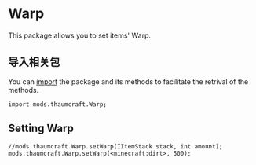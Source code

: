 # Warp

This package allows you to set items' Warp.

## 导入相关包

You can [import](/AdvancedFunctions/Import/) the package and its methods to facilitate the retrival of the methods.

```zenscript
import mods.thaumcraft.Warp;
```

## Setting Warp

```zenscript
//mods.thaumcraft.Warp.setWarp(IItemStack stack, int amount);
mods.thaumcraft.Warp.setWarp(<minecraft:dirt>, 500);
```